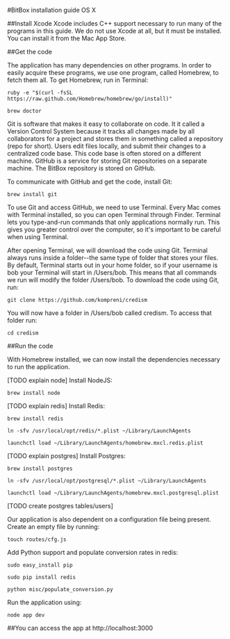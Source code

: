 #BitBox installation guide OS X

##Install Xcode
   Xcode includes C++ support necessary to run many of the programs in this guide. We do not use Xcode at all, but it must be installed. You can install it from the Mac App Store.

##Get the code

   The application has many dependencies on other programs. In order to easily acquire these programs, we use one program, called Homebrew, to fetch them all. To get Homebrew, run in Terminal:

`ruby -e "$(curl -fsSL https://raw.github.com/Homebrew/homebrew/go/install)"`

`brew doctor`


   Git is software that makes it easy to collaborate on code. It it called a Version Control System because it tracks all changes made by all collaborators for a project and stores them in something called a repository (repo for short). Users edit files locally, and submit their changes to a centralized code base. This code base is often stored on a different machine. GitHub is a service for storing Git repositories on a separate machine. The BitBox repository is stored on GitHub.

   To communicate with GitHub and get the code, install Git:

`brew install git`

   To use Git and access GitHub, we need to use Terminal. Every Mac comes with Terminal installed, so you can open Terminal through Finder. Terminal lets you type-and-run commands that only applications normally run. This gives you greater control over the computer, so it's important to be careful when using Terminal.

   After opening Terminal, we will download the code using Git. Terminal always runs inside a folder--the same type of folder that stores your files. By default, Terminal starts out in your home folder, so if your username is bob your Terminal will start in /Users/bob. This means that all commands we run will modify the folder /Users/bob. To download the code using Git, run:

`git clone https://github.com/kompreni/credism`

You will now have a folder in /Users/bob called credism. To access that folder run: 

`cd credism`

##Run the code

With Homebrew installed, we can now install the dependencies necessary to run the application. 

[TODO explain node]
Install NodeJS:

`brew install node`

[TODO explain redis]
Install Redis:

`brew install redis`

`ln -sfv /usr/local/opt/redis/*.plist ~/Library/LaunchAgents`

`launchctl load ~/Library/LaunchAgents/homebrew.mxcl.redis.plist`

[TODO explain postgres]
Install Postgres:

`brew install postgres`

`ln -sfv /usr/local/opt/postgresql/*.plist ~/Library/LaunchAgents`

`launchctl load ~/Library/LaunchAgents/homebrew.mxcl.postgresql.plist`

[TODO create postgres tables/users]

   Our application is also dependent on a configuration file being present. Create an empty file by running:

`touch routes/cfg.js`

Add Python support and populate conversion rates in redis:

`sudo easy_install pip`

`sudo pip install redis`

`python misc/populate_conversion.py`

   Run the application using:

`node app dev`

##You can access the app at http://localhost:3000

	